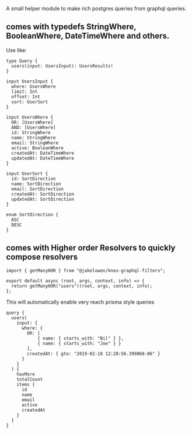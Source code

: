 A small helper module to make rich postgres queries from graphql queries.

## comes with typedefs StringWhere, BooleanWhere, DateTimeWhere and others.

Use like:

```
type Query {
  users(input: UsersInput): UsersResults!
}

input UsersInput {
  where: UsersWhere
  limit: Int
  offset: Int
  sort: UserSort
}

input UsersWhere {
  OR: [UsersWhere]
  AND: [UsersWhere]
  id: StringWhere
  name: StringWhere
  email: StringWhere
  active: BooleanWhere
  createdAt: DateTimeWhere
  updatedAt: DateTimeWhere
}

input UserSort {
  id: SortDirection
  name: SortDirection
  email: SortDirection
  createdAt: SortDirection
  updatedAt: SortDirection
}

enum SortDirection {
  ASC
  DESC
}

```

## comes with Higher order Resolvers to quickly compose resolvers

```
import { getManyHOR } from "@jakelowen/knex-graphql-filters";

export default async (root, args, context, info) => {
  return getManyHOR("users")(root, args, context, info);
};

```

This will automatically enable very reach prisma style queries

```
query {
  users(
    input: {
      where: {
        OR: [
            { name: { starts_with: "Bil" } },
            { name: { starts_with: "Joe" } }
        ],
        createdAt: { gte: "2019-02-18 12:28:56.399868-06" }
      }
    }
  ) {
    hasMore
    totalCount
    items {
      id
      name
      email
      active
      createdAt
    }
  }
}
```
